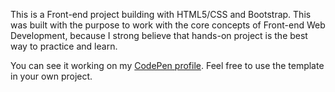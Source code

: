 <p>This is a Front-end project building with HTML5/CSS and Bootstrap. This was built with the purpose to work with the core concepts of Front-end Web Development, because I strong believe that hands-on project is the best way to practice and learn.</p>

<p>You can see it working on my <a href="http://codepen.io/LuKrebs/full/GWzOyp/">CodePen profile</a>. Feel free to use the template in your own project.</p>
